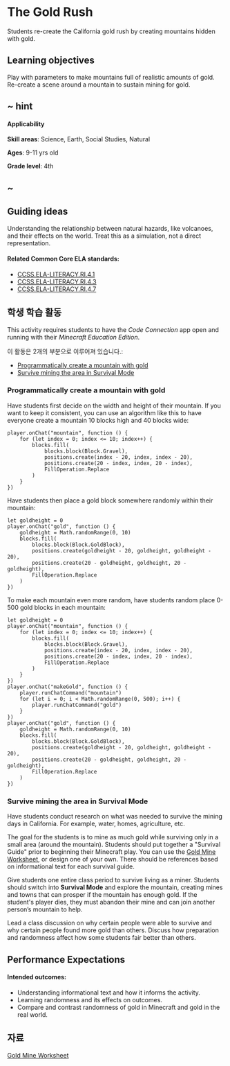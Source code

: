 # The Gold Rush

Students re-create the California gold rush by creating mountains hidden with gold.

## Learning objectives

Play with parameters to make mountains full of realistic amounts of gold. Re-create a scene around a mountain to sustain mining for gold.

## ~ hint

#### Applicability

**Skill areas**: Science, Earth, Social Studies, Natural

**Ages**: 9-11 yrs old

**Grade level**: 4th

## ~

## Guiding ideas

Understanding the relationship between natural hazards, like volcanoes, and their effects on the world. Treat this as a simulation, not a direct representation.

#### Related Common Core ELA standards:

* [CCSS.ELA-LITERACY.RI.4.1](http://www.corestandards.org/ELA-Literacy/RI/4/1/)
* [CCSS.ELA-LITERACY.RI.4.3](http://www.corestandards.org/ELA-Literacy/RL/4/3/)
* [CCSS.ELA-LITERACY.RI.4.7](http://www.corestandards.org/ELA-Literacy/RL/4/7/)

## 학생 학습 활동

This activity requires students to have the *Code Connection* app open and running with their *Minecraft Education Edition*.

이 활동은 2개의 부분으로 이루어져 있습니다.:

* [Programmatically create a mountain with gold](#programmatically-create-a-mountain-with-gold)
* [Survive mining the area in Survival Mode](#survive-mining-the-area-in-survival-mode)

### Programmatically create a mountain with gold

Have students first decide on the width and height of their mountain. If you want to keep it consistent, you can use an algorithm like this to have everyone create a mountain 10 blocks high and 40 blocks wide:

```blocks
player.onChat("mountain", function () {
    for (let index = 0; index <= 10; index++) {
        blocks.fill(
            blocks.block(Block.Gravel),
            positions.create(index - 20, index, index - 20),
            positions.create(20 - index, index, 20 - index),
            FillOperation.Replace
        )
    }
})
```

Have students then place a gold block somewhere randomly within their mountain:

```blocks
let goldheight = 0
player.onChat("gold", function () {
    goldheight = Math.randomRange(0, 10)
    blocks.fill(
        blocks.block(Block.GoldBlock),
        positions.create(goldheight - 20, goldheight, goldheight - 20),
        positions.create(20 - goldheight, goldheight, 20 - goldheight),
        FillOperation.Replace
    )
})
```

To make each mountain even more random, have students random place 0-500 gold blocks in each mountain:

```blocks
let goldheight = 0
player.onChat("mountain", function () {
    for (let index = 0; index <= 10; index++) {
        blocks.fill(
            blocks.block(Block.Gravel),
            positions.create(index - 20, index, index - 20),
            positions.create(20 - index, index, 20 - index),
            FillOperation.Replace
        )
    }
})
player.onChat("makeGold", function () {
    player.runChatCommand("mountain")
    for (let i = 0; i < Math.randomRange(0, 500); i++) {
        player.runChatCommand("gold")
    }
})
player.onChat("gold", function () {
    goldheight = Math.randomRange(0, 10)
    blocks.fill(
        blocks.block(Block.GoldBlock),
        positions.create(goldheight - 20, goldheight, goldheight - 20),
        positions.create(20 - goldheight, goldheight, 20 - goldheight),
        FillOperation.Replace
    )
})
```

### Survive mining the area in Survival Mode

Have students conduct research on what was needed to survive the mining days in California. For example, water, homes, agriculture, etc.

The goal for the students is to mine as much gold while surviving only in a small area (around the mountain). Students should put together a "Survival Guide" prior to beginning their Minecraft play. You can use the [Gold Mine Worksheet](/lessons/goldmine/worksheet), or design one of your own. There should be references based on informational text for each survival guide.

Give students one entire class period to survive living as a miner. Students should switch into **Survival Mode** and explore the mountain, creating mines and towns that can prosper if the mountain has enough gold. If the student's player dies, they must abandon their mine and can join another person’s mountain to help.

Lead a class discussion on why certain people were able to survive and why certain people found more gold than others. Discuss how preparation and randomness affect how some students fair better than others.

## Performance Expectations

#### Intended outcomes:

* Understanding informational text and how it informs the activity.
* Learning randomness and its effects on outcomes.
* Compare and contrast randomness of gold in Minecraft and gold in the real world.

## 자료

[Gold Mine Worksheet](/lessons/goldmine/worksheet)